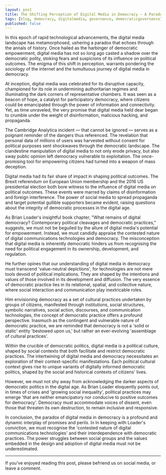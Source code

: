 ```yaml
---
layout: post
title: The Shifting Perception of Digital Media in Democracy — A Paradox Unveiled
tags: [blog, democracy, digitalmedia, governance, democraticgovernance]
published: false
---
```


In this epoch of rapid technological advancements, the digital media landscape has metamorphosed, ushering a paradox that echoes through the annals of history. Once hailed as the harbinger of democratic empowerment, digital media has not so long ago casted a shadow over the democratic polity, stoking fears and suspicions of its influence on political outcomes. The enigma of this shift in perception, warrants pondering the sociology of the internet and the tumultuous journey of digital media in democracy.

At inception, digital media was celebrated for its disruptive capacity, championed for its role in undermining authoritarian regimes and illuminating the dark corners of representative chambers. It was seen as a beacon of hope, a catalyst for participatory democracy, where citizens could be emancipated through the power of information and connectivity. Yet, as time unraveled, the very promise that digital media held dear began to crumble under the weight of disinformation, malicious hacking, and propaganda.

The Cambridge Analytica incident — that cannot be ignored — serves as a poignant reminder of the dangers thus referenced. The revelation that personal data of millions of users was harvested without consent for political purposes sent shockwaves through the democratic landscape. The clandestine manipulation of digital media to not only erode privacy, but also sway public opinion left democracy vulnerable to exploitation. The once-promising tool for empowering citizens had turned into a weapon of mass deception.

Digital media had its fair share of impact in shaping political outcomes. The Brexit referendum on European Union membership and the 2016 US presidential election both bore witness to the influence of digital media on political outcomes. These events were marred by claims of disinformation and foreign interference. The power of social media to spread propaganda and target potential gullible supporters became evident, raising questions about the integrity of democratic processes in the digital age.

As Brian Loader's insightful book chapter, "What remains of digital democracy? Contemporary political cleavages and democratic practices," suggests, we must not be beguiled by the allure of digital media's potential for empowerment. Instead, we must candidly appraise the contested nature of digital communications technologies and democracy. The misconception that digital media is inherently democratic hinders us from recognising the need for political engagement in its ownership, development, and regulation.

He further opines that our understanding of digital media in democracy must transcend 'value-neutral depictions', for technologies are not mere tools devoid of political implications. They are shaped by the intentions and values of those involved in its development and diffusion. The very essence of democratic practice lies in its relational, spatial, and collective nature, where social interaction and communication play inextricable roles.

Him envisioning democracy as a set of cultural practices undertaken by groups of citizens, manifested through institutions, social structures, symbolic narratives, social action, discourses, and communication technologies, the concept of democratic practice offers a profound perspective. Inasmuch as the contingent and vulnerable nature of democratic practice, we are reminded that democracy is not a 'solid or static' entity 'bestowed upon us,' but rather an ever-evolving 'assemblage of cultural practices'.

Within the crucible of democratic politics, digital media is a political culture, shaped by social contexts that both facilitate and restrict democratic practices. The intertwining of digital media and democracy necessitates an exploration of their context-specific manifestations. Each political cultural context gives rise to unique variants of digitally informed democratic politics, shaped by the social and historical contexts of citizens' lives.

However, we must not shy away from acknowledging the darker aspects of democratic politics in the digital age. As Brian Loader eloquently points out, in times of crises and 'growing social inequality', political practices may emerge 'that are neither emancipatory nor conducive to positive outcomes for democracy'. Democracy must accommodate voices of dissent, even those that threaten its own destruction, to remain inclusive and responsive.

In conclusion, the paradox of digital media in democracy is a profound and dynamic interplay of promises and perils. In In keeping with Loader's conviction, we must recognise the 'contested nature of digital communications technologies' and their interdependence with democratic practices. The power struggles between social groups and the values embedded in the design and adoption of digital media must not be underestimated.

---

If you've enjoyed reading this post, please befriend us on social media, or leave a comment.
